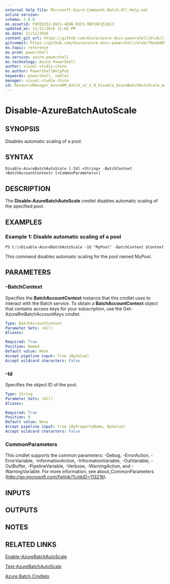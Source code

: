 ```yaml
---
external help file: Microsoft.Azure.Commands.Batch.dll-Help.xml
online version: 
schema: 2.0.0
ms.assetid: F9FE2351-E6CC-4E98-93C5-9BF59F151013
updated_at: 11/11/2016 11:03 PM
ms.date: 11/11/2016
content_git_url: https://github.com/Azure/azure-docs-powershell/blob/live/azureps-cmdlets-docs/ResourceManager/AzureRM.Batch/v2.2.0/Disable-AzureBatchAutoScale.md
gitcommit: https://github.com/Azure/azure-docs-powershell/blob/79eeb985ea480979357fb4695832a0c3d29a48bf/azureps-cmdlets-docs/ResourceManager/AzureRM.Batch/v2.2.0/Disable-AzureBatchAutoScale.md
ms.topic: reference
ms.prod: powershell
ms.service: azure-powershell
ms.technology: Azure PowerShell
author: visual-studio-china
ms.author: PowerShellHelpPub
keywords: powershell, cmdlet
manager: visual-studio-china
id: ResourceManager_AzureRM_Batch_v2_2_0_Disable_AzureBatchAutoScale_md
---
```


# Disable-AzureBatchAutoScale

## SYNOPSIS
Disables automatic scaling of a pool.

## SYNTAX

```
Disable-AzureBatchAutoScale [-Id] <String> -BatchContext <BatchAccountContext> [<CommonParameters>]
```

## DESCRIPTION
The **Disable-AzureBatchAutoScale** cmdlet disables automatic scaling of the specified pool.

## EXAMPLES

### Example 1: Disable automatic scaling of a pool
```
PS C:\>Disable-AzureBatchAutoScale -Id "MyPool" -BatchContext $Context
```

This command disables automatic scaling for the pool named MyPool.

## PARAMETERS

### -BatchContext
Specifies the **BatchAccountContext** instance that this cmdlet uses to interact with the Batch service.
To obtain a **BatchAccountContext** object that contains access keys for your subscription, use the Get-AzureRmBatchAccountKeys cmdlet.

```yaml
Type: BatchAccountContext
Parameter Sets: (All)
Aliases: 

Required: True
Position: Named
Default value: None
Accept pipeline input: True (ByValue)
Accept wildcard characters: False
```

### -Id
Specifies the object ID of the pool.

```yaml
Type: String
Parameter Sets: (All)
Aliases: 

Required: True
Position: 0
Default value: None
Accept pipeline input: True (ByPropertyName, ByValue)
Accept wildcard characters: False
```

### CommonParameters
This cmdlet supports the common parameters: -Debug, -ErrorAction, -ErrorVariable, -InformationAction, -InformationVariable, -OutVariable, -OutBuffer, -PipelineVariable, -Verbose, -WarningAction, and -WarningVariable. For more information, see about_CommonParameters (http://go.microsoft.com/fwlink/?LinkID=113216).

## INPUTS

## OUTPUTS

## NOTES

## RELATED LINKS

[Enable-AzureBatchAutoScale](xref:ResourceManager/AzureRM.Batch/v2.2.0/Enable-AzureBatchAutoScale.md)

[Test-AzureBatchAutoScale](xref:ResourceManager/AzureRM.Batch/v2.2.0/Test-AzureBatchAutoScale.md)

[Azure Batch Cmdlets](xref:ResourceManager/AzureRM.Batch/v2.2.0/AzureRM.Batch.md)


